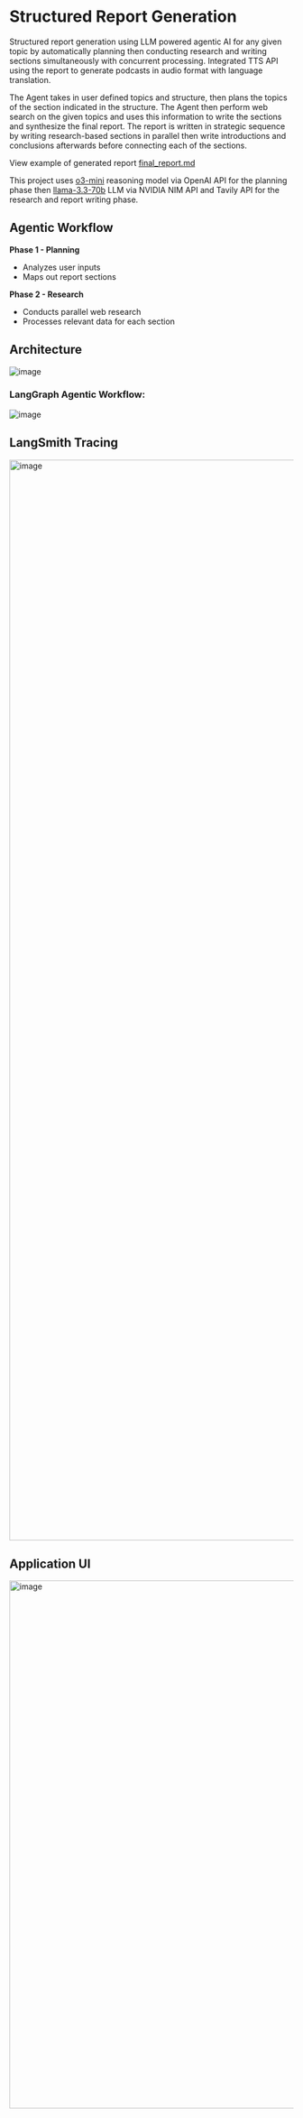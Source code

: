 # Structured Report Generation
Structured report generation using LLM powered agentic AI for any given topic by automatically planning then conducting research and writing sections simultaneously with concurrent processing. Integrated TTS API using the report to generate podcasts in audio format with language translation.  

The Agent takes in user defined topics and structure, then plans the topics of the section indicated in the structure. The Agent then perform web search on the given topics and uses this information to write the sections and synthesize the final report. The report is written in strategic sequence by writing research-based sections in parallel then write introductions and conclusions afterwards before connecting each of the sections.

View example of generated report [final_report.md](final_report.md)

This project uses [o3-mini](https://platform.openai.com/docs/models#o3-mini) reasoning model via OpenAI API for the planning phase then [llama-3.3-70b](https://build.nvidia.com/meta/llama-3_3-70b-instruct) LLM via NVIDIA NIM API and Tavily API for the research and report writing phase.

## Agentic Workflow
**Phase 1 - Planning**
* Analyzes user inputs
* Maps out report sections

**Phase 2 - Research**
* Conducts parallel web research
* Processes relevant data for each section

## Architecture
![image](https://github.com/user-attachments/assets/f425f5e6-be27-4f7e-a623-baaf09456fab)

### LangGraph Agentic Workflow:

![image](https://github.com/user-attachments/assets/dcf187d7-9c28-4023-a06f-2b5b148ce0cb)

## LangSmith Tracing  
<img width="1916" alt="image" src="https://github.com/user-attachments/assets/4564635b-2567-445e-a88f-0adc50730b42" />

## Application UI
<img width="936" alt="image" src="https://github.com/user-attachments/assets/030c47c3-510a-4632-93e4-13b92f101f8e" />
